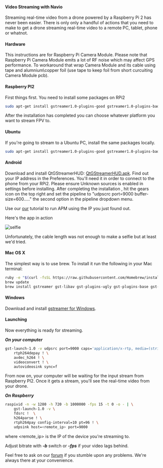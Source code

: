 #### Video Streaming with Navio

Streaming real-time video from a drone powered by a Raspberry Pi 2 has never been easier.  There is only only a handful of actions that you need to make to get a drone streaming real-time video to a remote PC, tablet, phone or whatnot. 

#### Hardware

This instructions are for Raspberry Pi Camera Module. 
Please note that Raspberry Pi Camera Module emits a lot of RF noise which may affect GPS performance. To workaround that wrap Camera Module and its cable using tape and alumnium\copper foil (use tape to keep foil from short curcuiting Camera Module pcb). 

#### Raspberry PI2

First things first. You need to install some packages on RPi2

```bash
sudo apt-get install gstreamer1.0-plugins-good gstreamer1.0-plugins-bad gstreamer1.0-libav
```

After the installation has completed you can choose whatever platform you want to stream FPV to.

#### Ubuntu

If you're going to stream to a Ubuntu PC, install the same packages locally.

```bash
sudo apt-get install gstreamer1.0-plugins-good gstreamer1.0-plugins-bad gstreamer1.0-libav
```

#### Android

Download and install QtGStreamerHUD:
[QtGStreamerHUD.apk](http://www.emlid.com/files/android/QtGStreamerHUD.apk). Find out your IP address in the Preferences. You'll need it in order to connect to the phone from your RPi2. Please ensure Unknown sources is enabled in settings before installing. After completing the installation , hit the gears icon on the top right and set the pipeline to "udpscrc port=9000 buffer-size=600....." the second option in the pipeline dropdown menu.

Use our [our](http://docs.emlid.com/Navio-APM/installation-and-running/) tutorial to run APM using the IP you just found out.

Here's the app in action

![selfie](Navio-APM/img/NavioPlus-gstreamer-selfie.png)

Unfortunately, the cable length was not enough to make a selfie but at least we'd tried. 

#### Mac OS X

The simplest way is to use brew. To install it run the following in your Mac terminal:

```bash
ruby -e "$(curl -fsSL https://raw.githubusercontent.com/Homebrew/install/master/install)"
brew update
brew install gstreamer gst-libav gst-plugins-ugly gst-plugins-base gst-plugins-bad gst-plugins-good 
```

#### Windows

Download and install [gstreamer for Windows](http://gstreamer.freedesktop.org/data/pkg/windows/1.4.5/gstreamer-1.0-x86_64-1.4.5.msi).
 
#### Launching

Now everything is ready for streaming.

***On your computer***

```bash
gst-launch-1.0 -v udpsrc port=9000 caps='application/x-rtp, media=(string)video, clock-rate=(int)90000, encoding-name=(string)H264' ! \ 
    rtph264depay ! \
    avdec_h264 ! \
    videoconvert ! \
    autovideosink sync=f
```
From now on, your computer will be waiting for the input stream from Raspberry PI2. Once it gets a stream, you'll see the real-time video from your drone.

***On Raspberry***

```bash
raspivid -n -w 1280 -h 720 -b 1000000 -fps 15 -t 0 -o - | \
    gst-launch-1.0 -v \
    fdsrc !  \
    h264parse ! \
    rtph264pay config-interval=10 pt=96 ! \ 
    udpsink host=<remote_ip> port=9000
```
where <remote_ip> is the IP of the device you're streaming to.

Adjust bitrate with ***-b*** switch or ***-fps*** if your video lags behind. 

Feel free to ask on our [forum](http://community.emlid.com) if you stumble upon any problems. We're always there at your convenience.  

